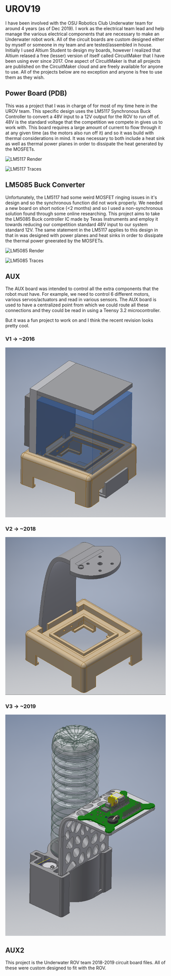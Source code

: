 #	UROV19

I have been involved with the OSU Robotics Club Underwater team for around 4 years (as of Dec 2019). I work 
as the electrical team lead and help manage the various electrical components that are necessary to make an Underwater 
robot work. All of the circuit boards are custom designed either by myself or someone in my team and are tested/assembled 
in house. Initially I used Altium Student to design my boards, however I realized that Altium relased a free (lesser) version of 
itself called CircuitMaker that I have been using ever since 2017. One aspect of CircuitMaker is that all projects are 
published on the CircuitMaker cloud and are freely available for anyone to use. All of the projects below 
are no exception and anyone is free to use them as they wish. 

## Power Board (PDB)

This was a project that I was in charge of for most of my time here in the UROV team. This specific design 
uses the LM5117 Synchronous Buck Controller to convert a 48V input to a 12V output for the ROV to run off of. 
48V is the standard voltage that the competition we compete in gives us to work with. This board requires 
a large amount of current to flow through it at any given time (as the motors also run off it) and so 
it was build with thermal considerations in mind. It was necessary to both include a heat sink as well as 
thermal power planes in order to dissipate the heat generated by the MOSFETs. 

![LM5117 Render](https://github.com/Jbruslind/PersonalProjects/blob/master/Altium_Circuitmaker%20Projects\UROV1819\Underwater%20ROV%20PDB\LM5117_render.png)

![LM5117 Traces](https://github.com/Jbruslind/PersonalProjects/blob/master/Altium_Circuitmaker%20Projects\UROV1819\Underwater%20ROV%20PDB\LM5117_Traces.png)

##	LM5085 Buck Converter
Unfortunately, the LM5117 had some weird MOSFET ringing issues in it's design and so the synchronous function 
did not work properly. We needed a new board on short notice (<2 months) and so I used a non-synchronous 
solution found through some online researching.  This project aims to take the LM5085 
Buck controller IC made by Texas Instruments and employ it towards reducing our competition standard 
48V input to our system standard 12V. The same statement in the LM5117 applies to this design in that 
in was designed with power planes and heat sinks in order to dissipate the thermal power gneerated by the MOSFETs. 

![LM5085 Render](https://github.com/Jbruslind/PersonalProjects/blob/master/Altium_Circuitmaker%20Projects\UROV1819\UROV1819-Backup_LM5085\LM5085_render.png)

![LM5085 Traces](https://github.com/Jbruslind/PersonalProjects/blob/master/Altium_Circuitmaker%20Projects\UROV1819\UROV1819-Backup_LM5085\LM5085_Traces.png)
 

##	AUX

The AUX board was intended to control all the extra components that the robot must have. 
For example, we need to control 6 different motors, various servos/actuators and read in various sensors. 
The AUX board is used to have a centralized point from which we could route all these connections and they 
could be read in using a Teensy 3.2 microcontroller. 

But it was a fun project to work on and I think the recent revision looks pretty cool. 
### V1 -> ~2016

![V1](https://github.com/Jbruslind/PersonalProjects/blob/master/Automated%20Terrarium%20Project/Inventor%20Files/V1/V1_Assembly.png)

### V2 -> ~2018
![V2](https://github.com/Jbruslind/PersonalProjects/blob/master/Automated%20Terrarium%20Project/Inventor%20Files/V2/V2_Assembly.png)

### V3 -> ~2019
![V3](https://github.com/Jbruslind/PersonalProjects/blob/master/Automated%20Terrarium%20Project/Inventor%20Files/V3/V3_Assembly.png)



##	AUX2

This project is the Underwater ROV team 2018-2019 circuit board files. All of these were custom designed to fit with 
the ROV. 